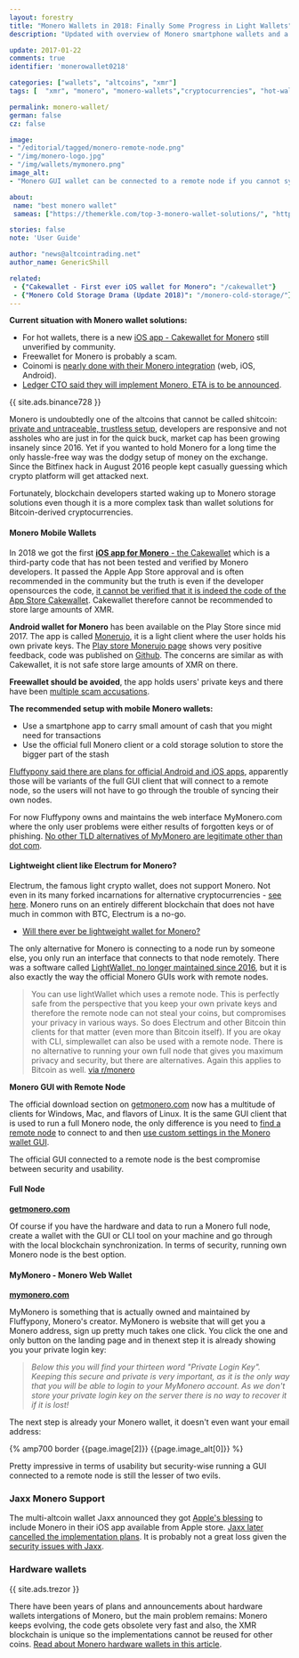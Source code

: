 ```yaml
---
layout: forestry
title: "Monero Wallets in 2018: Finally Some Progress in Light Wallets"
description: "Updated with overview of Monero smartphone wallets and a way to run the official GUI without your own full node."

update: 2017-01-22
comments: true
identifier: 'monerowallet0218'

categories: ["wallets", "altcoins", "xmr"]
tags: [  "xmr", "monero", "monero-wallets","cryptocurrencies", "hot-wallets"]

permalink: monero-wallet/
german: false
cz: false

image:
- "/editorial/tagged/monero-remote-node.png"
- "/img/monero-logo.jpg"
- "/img/wallets/mymonero.png"
image_alt:
- "Monero GUI wallet can be connected to a remote node if you cannot sync the whole blockchain."

about:
 name: "best monero wallet"
 sameas: ["https://themerkle.com/top-3-monero-wallet-solutions/", "https://blockonomi.com/monero-guide/"]

stories: false
note: 'User Guide'

author: "news@altcointrading.net"
author_name: GenericShill

related:
 - {"Cakewallet - First ever iOS wallet for Monero": "/cakewallet"}
 - {"Monero Cold Storage Drama (Update 2018)": "/monero-cold-storage/"}
---
```


**Current situation with Monero wallet solutions:**

* For hot wallets, there is a new [iOS app - Cakewallet for Monero](/cakewallet) still unverified by community.
* Freewallet for Monero is probably a scam.
* Coinomi is [nearly done with their Monero integration](https://twitter.com/kimionis/status/954112970338029570) (web, iOS, Android).
* [Ledger CTO said they will implement Monero, ETA is to be announced](https://www.altcointrading.net/ledger-monero).

{{ site.ads.binance728 }}

Monero is undoubtedly one of the altcoins that cannot be called shitcoin: [private and untraceable, trustless setup](https://www.monero.how/how-does-monero-privacy-work), developers are responsive and not assholes who are just in for the quick buck, market cap has been growing insanely since 2016. Yet if you wanted to hold Monero for a long time the only hassle-free way was the dodgy setup of money on the exchange. Since the Bitfinex hack in August 2016 people kept casually guessing which crypto platform will get attacked next.

Fortunately, blockchain developers started waking up to Monero storage solutions even though it is a more complex task than wallet solutions for Bitcoin-derived cryptocurrencies.

#### Monero Mobile Wallets

In 2018 we got the first [**iOS app for Monero** - the Cakewallet](/cakewallet) which is a third-party code that has not been tested and verified by Monero developers. It passed the Apple App Store approval and is often recommended in the community but the truth is even if the developer opensources the code, [it cannot be verified that it is indeed the code of the App Store Cakewallet](https://www.reddit.com/r/Monero/comments/7usbhx/psa_no_way_to_verify_github_code_is_app/). Cakewallet therefore cannot be recommended to store large amounts of XMR.

**Android wallet for Monero** has been available on the Play Store since mid 2017. The app is called [Monerujo](https://monerujo.io/), it is a light client where the user holds his own private keys. The [Play store Monerujo page](https://play.google.com/store/apps/details?id=com.m2049r.xmrwallet&hl=en) shows very positive feedback, code was published on [Github](https://github.com/m2049r/xmrwallet). The concerns are similar as with Cakewallet, it is not safe store large amounts of XMR on there.

**Freewallet should be avoided**, the app holds users' private keys and there have been [multiple scam accusations](https://www.reddit.com/r/CryptoCurrency/comments/6gtrmd/freewalletorg_scam_millions_stolen/).

**The recommended setup with mobile Monero wallets:**

* Use a smartphone app to carry small amount of cash that you might need for transactions
* Use the official full Monero client or a cold storage solution to store the bigger part of the stash

[Fluffypony said there are plans for official Android and iOS apps](https://www.reddit.com/r/Monero/comments/7usbhx/psa_no_way_to_verify_github_code_is_app/dtnmxef/), apparently those will be variants of the full GUI client that will connect to a remote node, so the users will not have to go through the trouble of syncing their own nodes.

For now Fluffypony owns and maintains the web interface MyMonero.com where the only user problems were either results of forgotten keys or of phishing. [No other TLD alternatives of MyMonero are legitimate other than dot com](https://www.reddit.com/r/Monero/wiki/avoid).

#### Lightweight client like Electrum for Monero?

Electrum, the famous light crypto wallet, does not support Monero. Not even in its many forked incarnations for alternative cryptocurrencies - [see here](/altcoin-wallets/). Monero runs on an entirely different blockchain that does not have much in common with BTC, Electrum is a no-go.

* [Will there ever be lightweight wallet for Monero?](https://www.reddit.com/r/Monero/comments/4ghl0z/will_there_ever_be_a_lightweight_wallet_like/)

The only alternative for Monero is connecting to a node run by someone else, you only run an interface that connects to that node remotely. There was a software called [LightWallet, no longer maintained since 2016](https://github.com/jwinterm/LightWallet2/releases), but it is also exactly the way the official Monero GUIs work with remote nodes.

> You can use lightWallet which uses a remote node. This is perfectly safe from the perspective that you keep your own private keys and therefore the remote node can not steal your coins, but compromises your privacy in various ways. So does Electrum and other Bitcoin thin clients for that matter (even more than Bitcoin itself).
If you are okay with CLI, simplewallet can also be used with a remote node.
There is no alternative to running your own full node that gives you maximum privacy and security, but there are alternatives. Again this applies to Bitcoin as well. [via r/monero](https://www.reddit.com/r/Monero/comments/4ghl0z/will_there_ever_be_a_lightweight_wallet_like/d2hnur8/)

**Monero GUI with Remote Node**

The official download section on [getmonero.com](https://getmonero.org/downloads/) now has a multitude of clients for Windows, Mac, and flavors of Linux. It is the same GUI client that is used to run a full Monero node, the only difference is you need to [find a remote node](https://moneroworld.com/#nodes) to connect to and then [use custom settings in the Monero wallet GUI](https://getmonero.org/resources/user-guides/remote_node_gui.html).

The official GUI connected to a remote node is the best compromise between security and usability.

#### Full Node

**[getmonero.com](https://getmonero.org/downloads/)**

Of course if you have the hardware and data to run a Monero full node, create a wallet with the GUI or CLI tool on your machine and go through with the local blockchain synchronization. In terms of security, running own Monero node is the best option.

#### MyMonero - Monero Web Wallet

**[mymonero.com](https://mymonero.com/#/)**

MyMonero is something that is actually owned and maintained by Fluffypony, Monero's creator. MyMonero is website that will get you a Monero address, sign up pretty much takes one click. You click the one and only button on the landing page and in thenext step it is already showing you your private login key:

> *Below this you will find your thirteen word "Private Login Key". Keeping this secure and private is very important, as it is the only way that you will be able to login to your MyMonero account. As we don't store your private login key on the server there is no way to recover it if it is lost!*

The next step is already your Monero wallet, it doesn't even want your email address:

{% amp700 border {{page.image[2]}} {{page.image_alt[0]}} %}

Pretty impressive in terms of usability but security-wise running a GUI connected to a remote node is still the lesser of two evils.

### Jaxx Monero Support

The multi-altcoin wallet Jaxx announced they got [Apple's blessing](https://bitcoinmagazine.com/articles/monero-coming-jaxx-wallets-including-ios-with-apple-s-blessing-1476224917/) to include Monero in their iOS app available from Apple store. [Jaxx later cancelled the implementation plans](https://cointelegraph.com/news/jaxx-cancels-monero-integration-cites-difficulties-working-with-community). It is probably not a great loss given the [security issues with Jaxx](/jaxx-vulnerability).


### Hardware wallets

{{ site.ads.trezor }}

There have been years of plans and announcements about hardware wallets intergations of Monero, but the main problem remains: Monero keeps evolving, the code gets obsolete very fast and also, the XMR blockchain is unique so the implementations cannot be reused for other coins. [Read about Monero hardware wallets in this article](/monero-cold-storage/).
